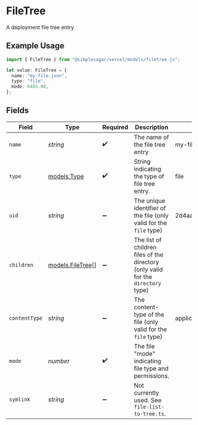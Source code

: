 # FileTree

A deployment file tree entry

## Example Usage

```typescript
import { FileTree } from "@simplesagar/vercel/models/filetree.js";

let value: FileTree = {
  name: "my-file.json",
  type: "file",
  mode: 6485.98,
};
```

## Fields

| Field                                                                             | Type                                                                              | Required                                                                          | Description                                                                       | Example                                                                           |
| --------------------------------------------------------------------------------- | --------------------------------------------------------------------------------- | --------------------------------------------------------------------------------- | --------------------------------------------------------------------------------- | --------------------------------------------------------------------------------- |
| `name`                                                                            | *string*                                                                          | :heavy_check_mark:                                                                | The name of the file tree entry                                                   | my-file.json                                                                      |
| `type`                                                                            | [models.Type](../models/type.md)                                                  | :heavy_check_mark:                                                                | String indicating the type of file tree entry.                                    | file                                                                              |
| `uid`                                                                             | *string*                                                                          | :heavy_minus_sign:                                                                | The unique identifier of the file (only valid for the `file` type)                | 2d4aad419917f15b1146e9e03ddc9bb31747e4d0                                          |
| `children`                                                                        | [models.FileTree](../models/filetree.md)[]                                        | :heavy_minus_sign:                                                                | The list of children files of the directory (only valid for the `directory` type) |                                                                                   |
| `contentType`                                                                     | *string*                                                                          | :heavy_minus_sign:                                                                | The content-type of the file (only valid for the `file` type)                     | application/json                                                                  |
| `mode`                                                                            | *number*                                                                          | :heavy_check_mark:                                                                | The file "mode" indicating file type and permissions.                             |                                                                                   |
| `symlink`                                                                         | *string*                                                                          | :heavy_minus_sign:                                                                | Not currently used. See `file-list-to-tree.ts`.                                   |                                                                                   |
